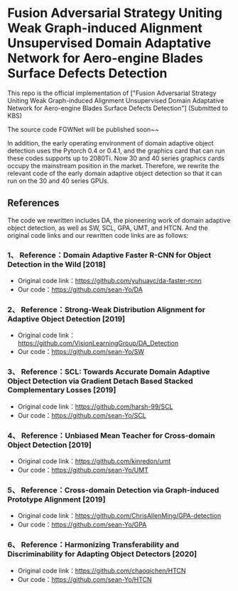 # Fusion Adversarial Strategy Uniting Weak Graph-induced Alignment Unsupervised Domain Adaptative Network for Aero-engine Blades Surface Defects Detection
This repo is the official implementation of ["Fusion Adversarial Strategy Uniting Weak Graph-induced Alignment Unsupervised Domain Adaptative Network for Aero-engine Blades Surface Defects Detection"] (Submitted to KBS)

The source code FGWNet will be published soon~~

In addition, the early operating environment of domain adaptive object detection uses the Pytorch 0.4 or 0.4.1, and the graphics card that can run these codes supports up to 2080Ti. Now 30 and 40 series graphics cards occupy the mainstream position in the market. Therefore, we rewrite the relevant code of the early domain adaptive object detection so that it can run on the 30 and 40 series GPUs.

## References
The code we rewritten includes DA, the pioneering work of domain adaptive object detection, as well as SW, SCL, GPA, UMT, and HTCN. And the original code links and our rewritten code links are as follows:

### 1、  Reference：Domain Adaptive Faster R-CNN for Object Detection in the Wild [2018]  
* Original code link：https://github.com/yuhuayc/da-faster-rcnn
* Our code：https://github.com/sean-Yo/DA

### 2、  Reference：Strong-Weak Distribution Alignment for Adaptive Object Detection [2019]
* Original code link：https://github.com/VisionLearningGroup/DA_Detection
* Our code：https://github.com/sean-Yo/SW

### 3、  Reference：SCL: Towards Accurate Domain Adaptive Object Detection via Gradient Detach Based Stacked Complementary Losses [2019]
* Original code link：https://github.com/harsh-99/SCL
* Our code：https://github.com/sean-Yo/SCL

### 4、  Reference：Unbiased Mean Teacher for Cross-domain Object Detection [2019]
* Original code link：https://github.com/kinredon/umt
* Our code：https://github.com/sean-Yo/UMT

### 5、  Reference：Cross-domain Detection via Graph-induced Prototype Alignment [2019]
* Original code link：https://github.com/ChrisAllenMing/GPA-detection
* Our code：https://github.com/sean-Yo/GPA

### 6、  Reference：Harmonizing Transferability and Discriminability for Adapting Object Detectors [2020]
* Original code link：https://github.com/chaoqichen/HTCN
* Our code：https://github.com/sean-Yo/HTCN
